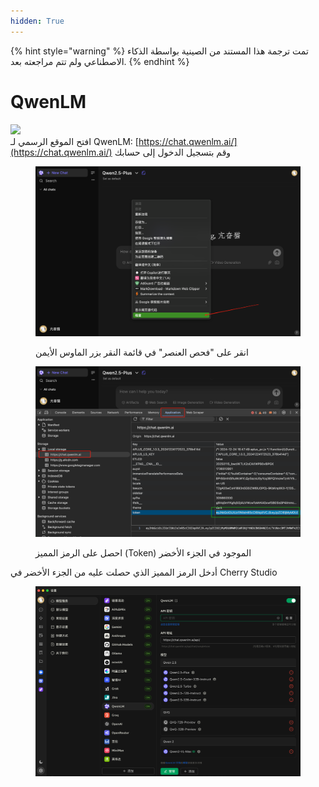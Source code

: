 ```yaml
---
hidden: True
---
```


{% hint style="warning" %}
تمت ترجمة هذا المستند من الصينية بواسطة الذكاء الاصطناعي ولم تتم مراجعته بعد.
{% endhint %}

# QwenLM

![](<../../.gitbook/assets/Google Chrome 2025-01-15 09.28.54 (1).tiff>)  
افتح الموقع الرسمي لـ QwenLM: [https://chat.qwenlm.ai/](https://chat.qwenlm.ai/) وقم بتسجيل الدخول إلى حسابك

<figure><img src="../../.gitbook/assets/image (16).png" alt=""><figcaption><p>انقر على "فحص العنصر" في قائمة النقر بزر الماوس الأيمن</p></figcaption></figure>

<figure><img src="../../.gitbook/assets/Google Chrome 2025-01-15 09.30.49.png" alt=""><figcaption><p>احصل على الرمز المميز (Token) الموجود في الجزء الأخضر</p></figcaption></figure>

أدخل الرمز المميز الذي حصلت عليه من الجزء الأخضر في Cherry Studio

<figure><img src="../../.gitbook/assets/image (18).png" alt=""><figcaption></figcaption></figure>
